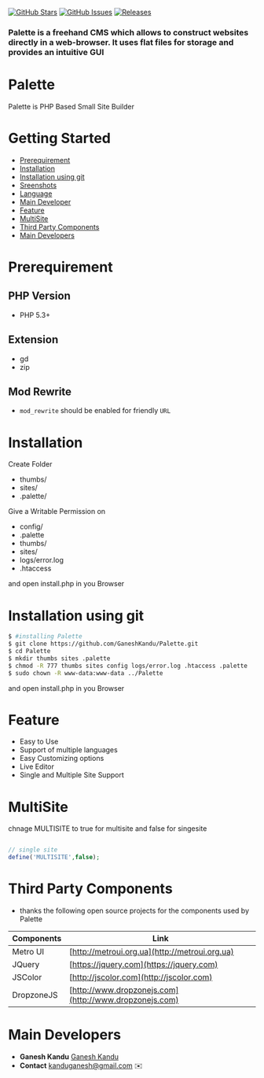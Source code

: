[![GitHub Stars](https://img.shields.io/github/stars/GaneshKandu/Palette.svg)](https://github.com/GaneshKandu/Palette/stargazers)
[![GitHub Issues](https://img.shields.io/github/issues/GaneshKandu/Palette.svg)](https://github.com/GaneshKandu/Palette/issues) 
[![Releases](https://img.shields.io/github/release/GaneshKandu/Palette.svg)](https://github.com/GaneshKandu/Palette/releases) 

### Palette is a freehand CMS which allows to construct websites directly in a web-browser. It uses flat files for storage and provides an intuitive GUI

# Palette

Palette is PHP Based Small Site Builder

# Getting Started

+ [Prerequirement](#prerequirement)
+ [Installation](#installation)
+ [Installation using git](#installation-using-git)
+ [Sreenshots](https://github.com/GaneshKandu/Palette/blob/master/SCREENSHOTS.md)
+ [Language](https://github.com/GaneshKandu/Palette/blob/master/lang/LANGUAGE.md)
+ [Main Developer](#main-developers)
+ [Feature](#feature)
+ [MultiSite](#multisite)
+ [Third Party Components](#third-party-components)
+ [Main Developers](#main-developers)

# Prerequirement
## PHP Version

* PHP 5.3+

## Extension

* gd
* zip

## Mod Rewrite

* ``` mod_rewrite ``` should be enabled for friendly ``` URL ```

# Installation

Create Folder

* thumbs/
* sites/
* .palette/

Give a Writable Permission on
* config/
* .palette
* thumbs/
* sites/
* logs/error.log
* .htaccess

and open install.php in you Browser

# Installation using git

```sh
$ #installing Palette
$ git clone https://github.com/GaneshKandu/Palette.git
$ cd Palette
$ mkdir thumbs sites .palette
$ chmod -R 777 thumbs sites config logs/error.log .htaccess .palette
$ sudo chown -R www-data:www-data ../Palette
```
and open install.php in you Browser

# Feature

* Easy to Use
* Support of multiple languages
* Easy Customizing options
* Live Editor
* Single and Multiple Site Support

# MultiSite

chnage MULTISITE to true for multisite and false for singesite

```php

// single site
define('MULTISITE',false);

```

# Third Party Components

* thanks the following open source projects for the components used by Palette

|Components|Link|
|---|---|
|Metro UI|[http://metroui.org.ua](http://metroui.org.ua)|
|JQuery|[https://jquery.com](https://jquery.com)|
|JSColor|[http://jscolor.com](http://jscolor.com)|
|DropzoneJS|[http://www.dropzonejs.com](http://www.dropzonejs.com)|

# Main Developers

* **Ganesh Kandu** [Ganesh Kandu](https://github.com/GaneshKandu)
* **Contact** [kanduganesh@gmail.com](mailto:kanduganesh@gmail.com) :envelope:

